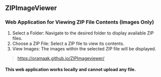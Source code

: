 ## ZIPImageViewer

### Web Application for Viewing ZIP File Contents (Images Only)
1. Select a Folder: Navigate to the desired folder to display available ZIP files.
2. Choose a ZIP File: Select a ZIP file to view its contents.
3. View Images: The images within the selected ZIP file will be displayed.

> https://oramaak.github.io/ZIPImageviewer/

#### This web application works locally and cannot upload any file.
